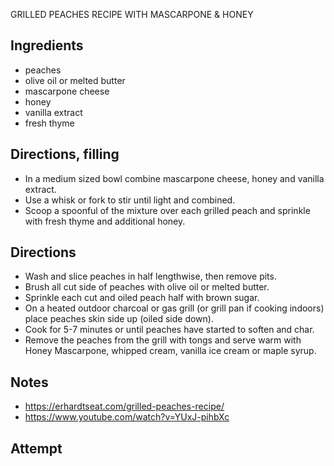 GRILLED PEACHES RECIPE WITH MASCARPONE & HONEY

## Ingredients
* peaches
* olive oil or melted butter
* mascarpone cheese
* honey
* vanilla extract
* fresh thyme

## Directions, filling
* In a medium sized bowl combine mascarpone cheese, honey and vanilla extract. 
* Use a whisk or fork to stir until light and combined. 
* Scoop a spoonful of the mixture over each grilled peach and sprinkle with fresh thyme and additional honey. 

## Directions
* Wash and slice peaches in half lengthwise, then remove pits. 
* Brush all cut side of peaches with olive oil or melted butter.
* Sprinkle each cut and oiled peach half with brown sugar. 
* On a heated outdoor charcoal or gas grill (or grill pan if cooking indoors) place peaches skin side up (oiled side down). 
* Cook for 5-7 minutes or until peaches have started to soften and char. 
* Remove the peaches from the grill with tongs and serve warm with Honey Mascarpone, whipped cream, vanilla ice cream or maple syrup.

## Notes
* https://erhardtseat.com/grilled-peaches-recipe/
* https://www.youtube.com/watch?v=YUxJ-pihbXc

## Attempt
